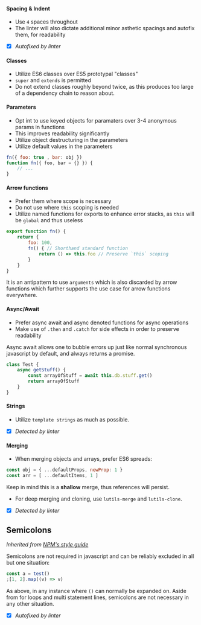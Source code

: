 #### Spacing & Indent
- Use `4` spaces throughout
- The linter will also dictate additional minor asthetic spacings and autofix them, for readability
- [x] *Autofixed by linter*

#### Classes
- Utilize ES6 classes over ES5 prototypal "classes"
- `super` and `extends` is permitted
- Do not extend classes roughly beyond twice, as this produces too large of a dependency chain to reason about.

#### Parameters
- Opt int to use keyed objects for paramaters over 3-4 anonymous params in functions
- This improves readability significantly
- Utilize object destructuring in the parameters
- Utilize default values in the parameters

```js
fn({ foo: true , bar: obj })
function fn({ foo, bar = {} }) {
    // ...
}
```

#### Arrow functions
- Prefer them where scope is necessary
- Do not use where `this` scoping is needed
- Utilize named functions for exports to enhance error stacks, as `this` will be `global` and thus useless

```js
export function fn() {
    return {
        foo: 100,
        fn() { // Shorthand standard function
            return () => this.foo // Preserve `this` scoping
        }
    }
}

```

It is an antipattern to use `arguments` which is also discarded by arrow functions which further supports the use case for arrow functions everywhere.

#### Async/Await
- Prefer async await and async denoted functions for async operations
- Make use of `.then` and `.catch` for side effects in order to preserve readability

Async await allows one to bubble errors up just like normal synchronous javascript by default, and always returns a promise.

```js
class Test {
    async getStuff() {
        const arrayOfStuff = await this.db.stuff.get()
        return arrayOfStuff
    }
}
```

#### Strings
- Utilize `template strings` as much as possible.
- [x] *Detected by linter*

#### Merging
- When merging objects and arrays, prefer ES6 spreads:
```js
const obj = { ...defaultProps, newProp: 1 }
const arr = [ ...defaultItems, 1 ]
```

Keep in mind this is a **shallow** merge, thus references will persist.
- For deep merging and cloning, use `lutils-merge` and `lutils-clone`.
- [x] *Detected by linter*

## Semicolons
*Inherited from [NPM's style guide](https://docs.npmjs.com/misc/coding-style)*

Semicolons are not required in javascript and can be reliably excluded in all but one situation:

```js
const a = test()
;[1, 2].map((v) => v)
```
As above, in any instance where `()` can normally be expanded on.
Aside from for loops and multi statement lines, semicolons are not necessary in any other situation.

- [x] *Autofixed by linter*
